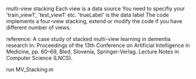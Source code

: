 multi-view stacking
Each view is a data source 
You need to specifiy your 'train_view1', 'test_view1' etc. 'trueLabel' is the data label
The code implements a four-view stacking, extend or modify the code if
you have different number of views.

reference:
A case study of stacked multi-view learning in dementia research
In: Proceedings of the 13th Conference on Artificial Intelligence in Medicine, 
pp. 60–69, Bled, Slovenia, Springer-Verlag. Lecture Notes in Computer Science (LNCS).

run MV_Stacking.m
